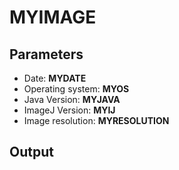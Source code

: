 MYIMAGE
===

**Parameters**
--

- Date: **MYDATE**
- Operating system: **MYOS**
- Java Version: **MYJAVA**
- ImageJ Version: **MYIJ**
- Image resolution: **MYRESOLUTION**

**Output**
--
